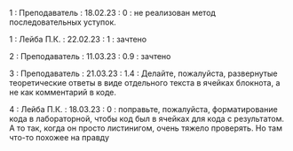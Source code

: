 1 : Преподаватель : 18.02.23 : 0 : не реализован метод последовательных уступок.

1 : Лейба П.К. : 22.02.23 : 1 : зачтено

2 : Преподаватель : 11.03.23 : 0.9 : зачтено

3 : Преподаватель : 21.03.23 : 1.4 : Делайте, пожалуйста, развернутые теоретические ответы в виде отдельного текста в ячейках блокнота, а не как комментарий в коде.

4 : Лейба П.К. : 18.03.23 : 0 : поправьте, пожалуйста, форматирование кода в лабораторной, чтобы код был в ячейках для кода с результатом. А то так, когда он просто листинигом, очень тяжело проверять. Но там что-то похожее на правду
